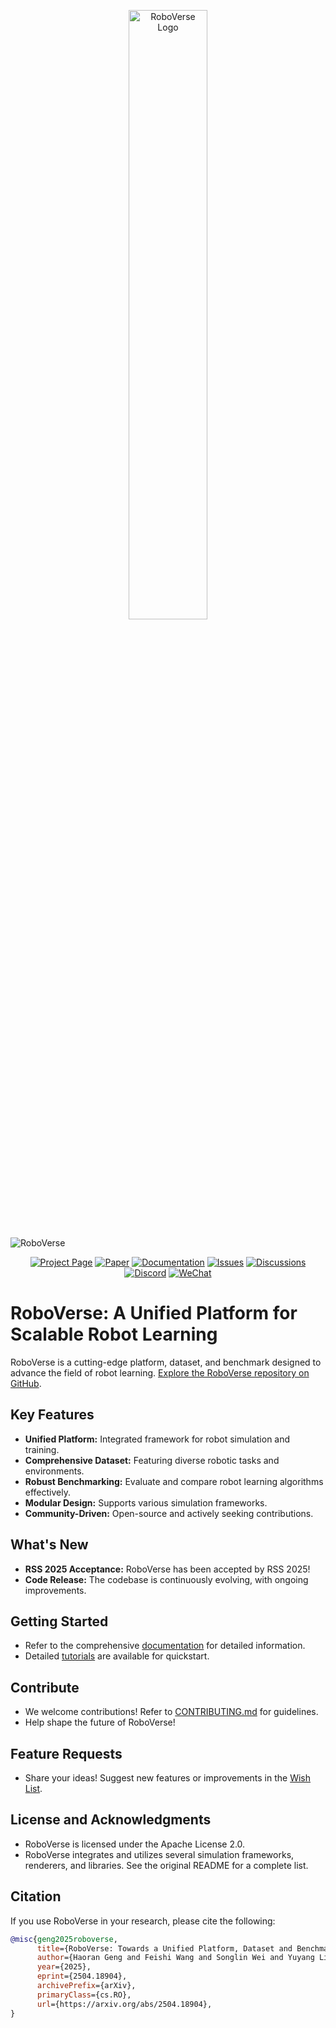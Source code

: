<p align="center">
  <img src="docs/source/_static/RoboVerse86.22.svg" width="50%" alt="RoboVerse Logo">
</p>

![RoboVerse](docs/source/metasim/images/tea.jpg)

<p align="center">
  <a href="https://roboverseorg.github.io"><img src="https://img.shields.io/badge/project-page-brightgreen" alt="Project Page"></a>
  <a href="https://arxiv.org/abs/2504.18904"><img src="https://img.shields.io/badge/paper-preprint-red" alt="Paper"></a>
  <a href="https://roboverse.wiki"><img src="https://img.shields.io/badge/doc-page-orange" alt="Documentation"></a>
  <a href="https://github.com/RoboVerseOrg/RoboVerse/issues"><img src="https://img.shields.io/github/issues/RoboVerseOrg/RoboVerse?color=yellow" alt="Issues"></a>
  <a href="https://github.com/RoboVerseOrg/RoboVerse/discussions"><img src="https://img.shields.io/github/discussions/RoboVerseOrg/RoboVerse?color=blueviolet" alt="Discussions"></a>
  <a href="https://discord.gg/6e2CPVnAD3"><img src="https://img.shields.io/discord/1356345436927168552?logo=discord&color=blue" alt="Discord"></a>
  <a href="docs/source/_static/wechat.jpg"><img src="https://img.shields.io/badge/wechat-QR_code-green" alt="WeChat"></a>
</p>

# RoboVerse: A Unified Platform for Scalable Robot Learning

RoboVerse is a cutting-edge platform, dataset, and benchmark designed to advance the field of robot learning. [Explore the RoboVerse repository on GitHub](https://github.com/RoboVerseOrg/RoboVerse).

## Key Features

*   **Unified Platform:** Integrated framework for robot simulation and training.
*   **Comprehensive Dataset:** Featuring diverse robotic tasks and environments.
*   **Robust Benchmarking:** Evaluate and compare robot learning algorithms effectively.
*   **Modular Design:** Supports various simulation frameworks.
*   **Community-Driven:** Open-source and actively seeking contributions.

## What's New

*   **RSS 2025 Acceptance:** RoboVerse has been accepted by RSS 2025!
*   **Code Release:** The codebase is continuously evolving, with ongoing improvements.

## Getting Started

*   Refer to the comprehensive [documentation](https://roboverse.wiki/metasim/#) for detailed information.
*   Detailed [tutorials](https://roboverse.wiki/metasim/get_started/quick_start/0_static_scene) are available for quickstart.

## Contribute

*   We welcome contributions! Refer to [CONTRIBUTING.md](./CONTRIBUTING.md) for guidelines.
*   Help shape the future of RoboVerse!

## Feature Requests

*   Share your ideas! Suggest new features or improvements in the [Wish List](https://github.com/RoboVerseOrg/RoboVerse/discussions/categories/wish-list).

## License and Acknowledgments

*   RoboVerse is licensed under the Apache License 2.0.
*   RoboVerse integrates and utilizes several simulation frameworks, renderers, and libraries.  See the original README for a complete list.

## Citation

If you use RoboVerse in your research, please cite the following:

```bibtex
@misc{geng2025roboverse,
      title={RoboVerse: Towards a Unified Platform, Dataset and Benchmark for Scalable and Generalizable Robot Learning}, 
      author={Haoran Geng and Feishi Wang and Songlin Wei and Yuyang Li and Bangjun Wang and Boshi An and Charlie Tianyue Cheng and Haozhe Lou and Peihao Li and Yen-Jen Wang and Yutong Liang and Dylan Goetting and Chaoyi Xu and Haozhe Chen and Yuxi Qian and Yiran Geng and Jiageng Mao and Weikang Wan and Mingtong Zhang and Jiangran Lyu and Siheng Zhao and Jiazhao Zhang and Jialiang Zhang and Chengyang Zhao and Haoran Lu and Yufei Ding and Ran Gong and Yuran Wang and Yuxuan Kuang and Ruihai Wu and Baoxiong Jia and Carlo Sferrazza and Hao Dong and Siyuan Huang and Yue Wang and Jitendra Malik and Pieter Abbeel},
      year={2025},
      eprint={2504.18904},
      archivePrefix={arXiv},
      primaryClass={cs.RO},
      url={https://arxiv.org/abs/2504.18904}, 
}